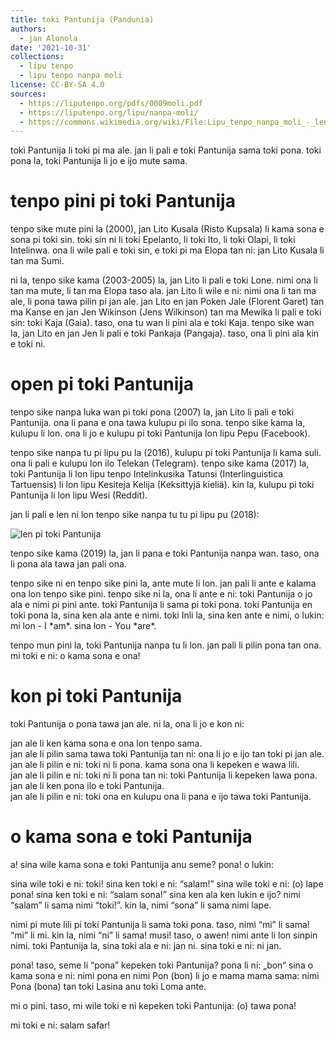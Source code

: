 ```yaml
---
title: toki Pantunija (Pandunia)
authors:
  - jan Alonola
date: '2021-10-31'
collections:
  - lipu tenpo
  - lipu tenpo nanpa moli
license: CC-BY-SA 4.0
sources:
  - https://liputenpo.org/pdfs/0009moli.pdf
  - https://liputenpo.org/lipu/nanpa-moli/
  - https://commons.wikimedia.org/wiki/File:Lipu_tenpo_nanpa_moli_-_len_pi_toki_Pantunija.png
---
```


toki Pantunija li toki pi ma ale. jan li pali e toki Pantunija sama toki pona. toki pona la, toki Pantunija li jo e ijo mute sama.

# tenpo pini pi toki Pantunija

tenpo sike mute pini la (2000), jan Lito Kusala (Risto Kupsala) li kama sona e sona pi toki sin. toki sin ni li toki Epelanto, li toki Ito, li toki Olapi, li toki Intelinwa. ona li wile pali e toki sin, e toki pi ma Elopa tan ni: jan Lito Kusala li tan ma Sumi.

ni la, tenpo sike kama (2003-2005) la, jan Lito li pali e toki Lone. nimi ona li tan ma mute, li tan ma Elopa taso ala. jan Lito li wile e ni: nimi ona li tan ma ale, li pona tawa pilin pi jan ale. jan Lito en jan Poken Jale (Florent Garet) tan ma Kanse en jan Jen Wikinson (Jens Wilkinson) tan ma Mewika li pali e toki sin: toki Kaja (Gaia). taso, ona tu wan li pini ala e toki Kaja. tenpo sike wan la, jan Lito en jan Jen li pali e toki Pankaja (Pangaja). taso, ona li pini ala kin e toki ni.

# open pi toki Pantunija

tenpo sike nanpa luka wan pi toki pona (2007) la, jan Lito li pali e toki Pantunija. ona li pana e ona tawa kulupu pi ilo sona. tenpo sike kama la, kulupu li lon. ona li jo e kulupu pi toki Pantunija lon lipu Pepu (Facebook).

tenpo sike nanpa tu pi lipu pu la (2016), kulupu pi toki Pantunija li kama suli. ona li pali e kulupu lon ilo Telekan (Telegram). tenpo sike kama (2017) la, toki Pantunija li lon lipu tenpo Intelinkusika Tatunsi (Interlinguistica Tartuensis) li lon lipu Kesiteja Kelija (Keksittyjä kieliä). kin la, kulupu pi toki Pantunija li lon lipu Wesi (Reddit).

jan li pali e len ni lon tenpo sike nanpa tu tu pi lipu pu (2018):

![len pi toki Pantunija](https://upload.wikimedia.org/wikipedia/commons/f/f3/Lipu_tenpo_nanpa_moli_-_len_pi_toki_Pantunija.png)

tenpo sike kama (2019) la, jan li pana e toki Pantunija nanpa wan. taso, ona li pona ala tawa jan pali ona.

tenpo sike ni en tenpo sike pini la, ante mute li lon. jan pali li ante e kalama ona lon tenpo sike pini. tenpo sike ni la, ona li ante e ni: toki Pantunija o jo ala e nimi pi pini ante. toki Pantunija li sama pi toki pona. toki Pantunija en toki pona la, sina ken ala ante e nimi. toki Inli la, sina ken ante e nimi, o lukin: mi lon - I \*am\*. sina lon - You \*are\*.

tenpo mun pini la, toki Pantunija nanpa tu li lon. jan pali li pilin pona tan ona. mi toki e ni: o kama sona e ona!

# kon pi toki Pantunija

toki Pantunija o pona tawa jan ale. ni la, ona li jo e kon ni:

jan ale li ken kama sona e ona lon tenpo sama.  
jan ale li pilin sama tawa toki Pantunija tan ni: ona li jo e ijo tan toki pi jan ale.  
jan ale li pilin e ni: toki ni li pona. kama sona ona li kepeken e wawa lili.  
jan ale li pilin e ni: toki ni li pona tan ni: toki Pantunija li kepeken lawa pona.  
jan ale li ken pona ilo e toki Pantunija.  
jan ale li pilin e ni: toki ona en kulupu ona li pana e ijo tawa toki Pantunija.

# o kama sona e toki Pantunija

a! sina wile kama sona e toki Pantunija anu seme? pona! o lukin:

sina wile toki e ni: toki! sina ken toki e ni: “salam!” sina wile toki e ni: (o) lape pona! sina ken toki e ni: “salam sona!” sina ken ala ken lukin e ijo? nimi “salam” li sama nimi “toki!”. kin la, nimi “sona” li sama nimi lape.

nimi pi mute lili pi toki Pantunija li sama toki pona. taso, nimi “mi” li sama! “mi” li mi. kin la, nimi “ni” li sama! musi! taso, o awen! nimi ante li lon sinpin nimi. toki Pantunija la, sina toki ala e ni: jan ni. sina toki e ni: ni jan.

pona! taso, seme li “pona” kepeken toki Pantunija? pona li ni: „bon“ sina o kama sona e ni: nimi pona en nimi Pon (bon) li jo e mama mama sama: nimi Pona (bona) tan toki Lasina anu toki Loma ante.

mi o pini. taso, mi wile toki e ni kepeken toki Pantunija: (o) tawa pona!

mi toki e ni: salam safar!